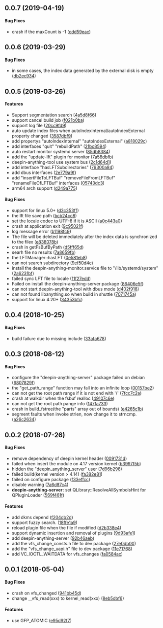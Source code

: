 <a name="0.0.7"></a>
## 0.0.7 (2019-04-19)


#### Bug Fixes

*   crash if the maxCount is -1 ([cdd59eac](https://github.com/linuxdeepin/deepin-anything/tree/master/commit/cdd59eac941d6c64ed93b5b9b55964c1d40221da))



<a name="0.0.6"></a>
## 0.0.6 (2019-03-29)


#### Bug Fixes

*   in some cases, the index data generated by the external disk is empty ([db2ec934](https://github.com/linuxdeepin/deepin-anything/tree/master/commit/db2ec934079e01d78239ba8919703322f2dfd407))



<a name="0.0.5"></a>
## 0.0.5 (2019-03-26)


#### Features

*   Support segmentation search ([4a5d8f66](https://github.com/linuxdeepin/deepin-anything/tree/master/commit/4a5d8f669918f8ed04be6cbdc5e4362fbe1a4f4f))
*   support cancel build job ([f021b0ba](https://github.com/linuxdeepin/deepin-anything/tree/master/commit/f021b0badd9d7c8764cb5ed8e68decaae44a0ecd))
*   support log file ([20cc9fd9](https://github.com/linuxdeepin/deepin-anything/tree/master/commit/20cc9fd9b27986af40c51206e61a10d5992414ca))
*   auto update index files when autoIndexInternal/autoIndexExternal property changed ([3587dbf9](https://github.com/linuxdeepin/deepin-anything/tree/master/commit/3587dbf98097ea84c0f33b8b94ce09d8b643667f))
*   add propertys "autoIndexInternal" "autoIndexExternal" ([a818029c](https://github.com/linuxdeepin/deepin-anything/tree/master/commit/a818029cfd9baeb0de2771fdf107da05657e8706))
*   add interfaces "quit" "rebuildPath" ([21bc8594](https://github.com/linuxdeepin/deepin-anything/tree/master/commit/21bc8594f9fd284c4b5d59a57a145592d70d0015))
*   auto restart monitor systemd server ([85db8384](https://github.com/linuxdeepin/deepin-anything/tree/master/commit/85db83848864ee88488f799d84ff89c43039db6b))
*   add the "update-lft" plugin for monitor ([7a58dbfb](https://github.com/linuxdeepin/deepin-anything/tree/master/commit/7a58dbfb160f4eaa06cb8d8112718d32d74bbcef))
*   deepin-anything-tool use system bus ([2c1d64d1](https://github.com/linuxdeepin/deepin-anything/tree/master/commit/2c1d64d1dcc3c32e585f14562ff819cd252d315f))
*   add interface "hasLFTSubdirectories" ([79300a84](https://github.com/linuxdeepin/deepin-anything/tree/master/commit/79300a847734b5f19b5114e7731ca6cd74e73911))
*   add dbus interfaces ([2e779a9f](https://github.com/linuxdeepin/deepin-anything/tree/master/commit/2e779a9fa68ab13bc108cd0e1ba7896ddaa2dee3))
*   add "insertFileToLFTBuf" "removeFileFromLFTBuf" "renameFileOfLFTBuf" interfaces ([05743dc3](https://github.com/linuxdeepin/deepin-anything/tree/master/commit/05743dc3d9779cd3707e126ce7df62be8ea20df0))
*   arm64 arch support ([d249a775](https://github.com/linuxdeepin/deepin-anything/tree/master/commit/d249a7753c5c72546bbd65e1098c789e49bcb84e))

#### Bug Fixes

*   support for linux 5.0+ ([d3c353f1](https://github.com/linuxdeepin/deepin-anything/tree/master/commit/d3c353f11989a6221f9378b4ce7bf0608c0cd8e9))
*   the lft file save path ([bcb24cc8](https://github.com/linuxdeepin/deepin-anything/tree/master/commit/bcb24cc86cb3c4baaecdda7c490799b42c55ffc3))
*   set the locale codec to UTF-8 if it is ASCII ([a0c443a0](https://github.com/linuxdeepin/deepin-anything/tree/master/commit/a0c443a0e7a3b1ed270cf04761b47fb2316d7288))
*   crash at application exit ([9c95021f](https://github.com/linuxdeepin/deepin-anything/tree/master/commit/9c95021f7e4b1d9c77375bed5e0f1fc4115fbb9c))
*   log message error ([b1198fc9](https://github.com/linuxdeepin/deepin-anything/tree/master/commit/b1198fc9a02865d48283e28c6f94e7e1cd81f31a))
*   The file will be deleted immediately after the index data is synchronized to the filex ([e838078b](https://github.com/linuxdeepin/deepin-anything/tree/master/commit/e838078b420acc05c312c97d586741c76e972ab4))
*   crash in getFsBufByPath ([d5fff65d](https://github.com/linuxdeepin/deepin-anything/tree/master/commit/d5fff65d770393271d67461dc47886b46ab06d54))
*   searh file no results ([7a8659fb](https://github.com/linuxdeepin/deepin-anything/tree/master/commit/7a8659fb9dcc2206fc643094b01912eb52473873))
*   the LFTManager::hasLFT ([0e581eb8](https://github.com/linuxdeepin/deepin-anything/tree/master/commit/0e581eb806b111061be01faa0b6541b700d84d9a))
*   can not search subdirectory ([9ef50d4c](https://github.com/linuxdeepin/deepin-anything/tree/master/commit/9ef50d4c5db094cf75e71487bef99b2c17e4ac89))
*   install the deepin-anything-monitor.service file to "/lib/systemd/system" ([2a6231bf](https://github.com/linuxdeepin/deepin-anything/tree/master/commit/2a6231bf25d0223a786aaf52b54fb724f4de0dd7))
*   failed sync LFT file  to locale ([11f27edd](https://github.com/linuxdeepin/deepin-anything/tree/master/commit/11f27edd93f677842e8c3851db527e2f138a7c02))
*   Failed on install the deepin-anything-server package ([86406e5f](https://github.com/linuxdeepin/deepin-anything/tree/master/commit/86406e5f0a587d5552cc8812d0ae991f47f9874f))
*   can not start deepin-anything-tool with dbus mode ([d402f918](https://github.com/linuxdeepin/deepin-anything/tree/master/commit/d402f918e3ec9c5aa7619b10941364d2d03e3a19))
*   can not found libanything.so when build in shuttle ([7071745a](https://github.com/linuxdeepin/deepin-anything/tree/master/commit/7071745af96114f37bec78d55587a6873c4ecbea))
*   support for linux 4.20+ ([34353bfc](https://github.com/linuxdeepin/deepin-anything/tree/master/commit/34353bfcc680990bbb583936415e2b03434d4a93))



<a name="0.0.4"></a>
## 0.0.4 (2018-10-25)


#### Bug Fixes

*   build failure due to missing include ([33afa678](https://github.com/linuxdeepin/deepin-anything/tree/master/commit/33afa678a15ac34593bafd7b837a421c4c66b9a1))



<a name="0.0.3"></a>
## 0.0.3 (2018-08-12)


#### Bug Fixes

*   configure the "deepin-anything-server" package failed on debian ([6807829f](https://github.com/linuxdeepin/deepin-anything/tree/master/commit/6807829f4af6f074ad377f990a3b7177a0d60629))
*   the "get_path_range" function may fall into an infinite loop ([00157be2](https://github.com/linuxdeepin/deepin-anything/tree/master/commit/00157be24206a710faf03139ccac83e5115d9c26))
*   can not get the root path range if it is not end with '/' ([7fcc7c2a](https://github.com/linuxdeepin/deepin-anything/tree/master/commit/7fcc7c2aa2a29ef4ae2cfc4417904ee01c3b3838))
*   crash at walkdir when the fsbuf realloc ([49107c6e](https://github.com/linuxdeepin/deepin-anything/tree/master/commit/49107c6e5c18526918fb3c74af9ff8a942efec7a))
*   can not get the root path pange info ([147fa733](https://github.com/linuxdeepin/deepin-anything/tree/master/commit/147fa733b172c26801c24255b8629af1817835ae))
*   crash in build_fstree(the "parts" array out of bounds) ([e4265c1b](https://github.com/linuxdeepin/deepin-anything/tree/master/commit/e4265c1b677b6855dc5afbb005c1297264ae8f89))
*   segment faults when invoke strlen, now change it to strncmp. ([a26c2634](https://github.com/linuxdeepin/deepin-anything/tree/master/commit/a26c2634f523fdb5d5f0acd621605c668a86d800))



<a name="0.0.2"></a>
## 0.0.2 (2018-07-26)


#### Bug Fixes

*   remove dependency of deepin kernel header ([0091731d](https://github.com/linuxdeepin/deepin-anything/tree/master/commit/0091731dc2fc4848572fa1e222e32cfbeebc0e8a))
*   failed when insert the module on 4.17 version kernel ([b3997f5b](https://github.com/linuxdeepin/deepin-anything/tree/master/commit/b3997f5be93f727be2047e8e27ed0b5b3873af55))
*   hidden the "deepin_anything_server" user ([7d96b298](https://github.com/linuxdeepin/deepin-anything/tree/master/commit/7d96b29895e1595f03fc4f3f38544ee850a2220f))
*   failed build(kernel version > 4.14) ([fa382e81](https://github.com/linuxdeepin/deepin-anything/tree/master/commit/fa382e8133b8b31061942dd715e1fa9d9b08ed7d))
*   failed on configure package ([f33effcc](https://github.com/linuxdeepin/deepin-anything/tree/master/commit/f33effcc7831ae611e74bf2b72ce06426a651d86))
*   disable warning ([7a6d87c4](https://github.com/linuxdeepin/deepin-anything/tree/master/commit/7a6d87c491982445cd0dbb05b97e88a7cd96de9c))
* **deepin-anything-server:**  set QLibrary::ResolveAllSymbolsHint for QPluginLoader ([569f461f](https://github.com/linuxdeepin/deepin-anything/tree/master/commit/569f461f032ddde5bb00df0b3876ff9e81ff24b8))

#### Features

*   add dkms depend ([f204db2d](https://github.com/linuxdeepin/deepin-anything/tree/master/commit/f204db2d44164ed4ac366de331e85b625a737fcb))
*   support fuzzy search. ([18ffe1a9](https://github.com/linuxdeepin/deepin-anything/tree/master/commit/18ffe1a9cf907d96d0828fe5ff32e0ba053a22d4))
*   reload plugin file when the file if modified ([d2b338e4](https://github.com/linuxdeepin/deepin-anything/tree/master/commit/d2b338e4f9171977b412e7b28cccda7276cacedd))
*   support dynamic insertion and removal of plugins ([9d93afe1](https://github.com/linuxdeepin/deepin-anything/tree/master/commit/9d93afe16d7275c399bba9e70e983aa0f9676621))
*   add deepin-anything-server ([92b46aeb](https://github.com/linuxdeepin/deepin-anything/tree/master/commit/92b46aeb2b3c3f8f707d266be47e0e69580af3cf))
*   add the vfs_change_consts.h file to dev package ([27e0db00](https://github.com/linuxdeepin/deepin-anything/tree/master/commit/27e0db00700c8d551a9a902431bd832c0d4a3828))
*   add the "vfs_change_uapi.h" file to dev package ([11e71768](https://github.com/linuxdeepin/deepin-anything/tree/master/commit/11e71768e0b63f69cd4dcf8ea85c6129133a84c2))
*   add VC_IOCTL_WAITDATA for vfs_changes ([fa0584ac](https://github.com/linuxdeepin/deepin-anything/tree/master/commit/fa0584aca3dd5c13d035ea09e54079de3b21214b))



<a name="0.0.1"></a>
## 0.0.1 (2018-05-04)


#### Bug Fixes

*   crash on vfs_changed ([941bb45d](941bb45d))
*   change __vfs_read(xxx) to kernel_read(xxx) ([8eb5dbf6](8eb5dbf6))

#### Features

*   use GFP_ATOMIC ([e95d92f7](e95d92f7))

